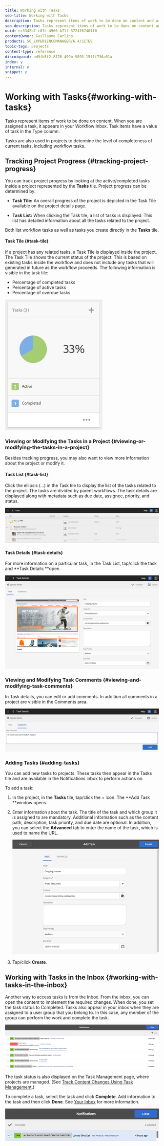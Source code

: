 ```yaml
---
title: Working with Tasks
seo-title: Working with Tasks
description: Tasks represent items of work to be done on content and are used in projects to determine the level of completeness of current tasks
seo-description: Tasks represent items of work to be done on content and are used in projects to determine the level of completeness of current tasks
uuid: ec3342b7-c87e-4966-b71f-3724767481f0
contentOwner: Guillaume Carlino
products: SG_EXPERIENCEMANAGER/6.4/SITES
topic-tags: projects
content-type: reference
discoiquuid: ad9fb5f2-8176-499b-9893-15f1f736a01a
index: y
internal: n
snippet: y
---
```


# Working with Tasks{#working-with-tasks}

Tasks represent items of work to be done on content. When you are assigned a task, it appears in your Workflow Inbox. Task items have a value of task in the Type column.

Tasks are also used in projects to determine the level of completeness of current tasks, including workflow tasks.

## Tracking Project Progress {#tracking-project-progress}

You can track project progress by looking at the active/completed tasks inside a project represented by the **Tasks** tile. Project progress can be determined by:

* **Task Tile:** An overall progress of the project is depicted in the Task Tile available on the project details page.  

* **Task List:** When clicking the Task tile, a list of tasks is displayed. This list has detailed information about all the tasks related to the project.

Both list workflow tasks as well as tasks you create directly in the **Tasks** tile. 

#### Task Tile {#task-tile}

If a project has any related tasks, a Task Tile is displayed inside the project. The Task Tile shows the current status of the project. This is based on existing tasks inside the workflow and does not include any tasks that will generated in future as the workflow proceeds. The following information is visible in the task tile:

* Percentage of completed tasks  
* Percentage of active tasks
* Percentage of overdue tasks

![](assets/chlimage_1-137.png)

### Viewing or Modifying the Tasks in a Project {#viewing-or-modifying-the-tasks-in-a-project}

Besides tracking progress, you may also want to view more information about the project or modify it.

#### Task List {#task-list}

Click the ellipsis (...) in the Task tile to display the list of the tasks related to the project. The tasks are divided by parent workflows. The task details are displayed along with metadata such as due date, assignee, priority, and status.

![](assets/chlimage_1-138.png)

#### Task Details {#task-details}

For more information on a particular task, in the Task List, tap/click the task and **Task Details **open.

![](assets/chlimage_1-139.png)

### Viewing and Modifying Task Comments {#viewing-and-modifying-task-comments}

In Task details, you can edit or add comments. In addition all comments in a project are visible in the Comments area.

![](assets/chlimage_1-140.png)

### Adding Tasks {#adding-tasks}

You can add new tasks to projects. These tasks then appear in the Tasks tile and are available in the Notifications inbox to perform actions on.

To add a task:

1. In the project, in the **Tasks** tile, tap/click the + icon. The **Add Task **window opens.
1. Enter information about the task. The title of the task and which group it is assigned to are mandatory. Additional information such as the content path, description, task priority, and due date are optional. In addition, you can select the **Advanced** tab to enter the name of the task, which is used to name the URL.

   ![](assets/chlimage_1-141.png)

1. Tap/click **Create**.

## Working with Tasks in the Inbox {#working-with-tasks-in-the-inbox}

Another way to access tasks is from the Inbox. From the inbox, you can open the content to implement the required changes. When done, you set the task status to Completed. Tasks also appear in your inbox when they are assigned to a user group that you belong to. In this case, any member of the group can perform the work and complete the task.

![](assets/chlimage_1-142.png)

The task status is also displayed on the Task Management page, where projects are managed. (See [Track Content Changes Using Task Management](../../../sites/administering/using/task-manager.md).)

To complete a task, select the task and click **Complete**. Add information to the task and then click **Done**. See [Your Inbox](../../../sites/authoring/using/inbox.md) for more information.

![](assets/chlimage_1-143.png)

<!--
Comment Type: draft

<h3>Viewing or Modifying Your Tasks in the Inbox</h3>
-->

<!--
Comment Type: remark
Last Modified By: Alva Ware-Bevacqui (alvawb)
Last Modified Date: 2018-02-02T12:33:25.094-0500
<p>Subsequent procedure/section is classic UI, I think. mark as draft for now. doesn't seem to have equivalent in touch ui.</p>
-->

<!--
Comment Type: draft

<p>The Inbox console lists the work items that are assigned to you or to a user group to which you belong. The columns of the list provide information about the workflow and the work item:</p>
<ul>
<li><strong>Name</strong>: The name of the work item. This generic title typically indicates the type of work that is required of you. </li>
<li><strong>Status</strong>: Whether the task is active or inactive.</li>
<li><strong>Assign to:</strong> The user or group to whom the work item has been delegated.</li>
<li><strong>Content Path</strong>: The path of the page that requires work.</li>
<li><strong>Description</strong>: More information on the task.</li>
<li><strong>Task Priority</strong>: The priority level - low, medium, high.</li>
<li><strong>Workflow Title:</strong> The title of the workflow that the initiator of the workflow provided. Workflows can include no title. </li>
<li><strong>Current Assignee:</strong> </li>
<li><strong>Start Time:</strong> The time at which the work item was assigned.</li>
</ul>
<p>The following procedure describe how to open the Inbox console.</p>
-->

<!--
Comment Type: draft

<ol>
<li><p>On the AEM home page, click Tools.</p> </li>
<li><p>In the Tasks area, click Inbox.</p> </li>
</ol>
-->

